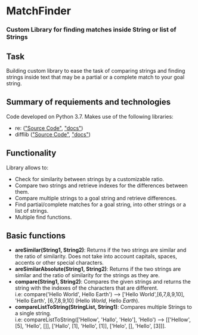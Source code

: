 # MatchFinder

### Custom Library for finding matches inside String or list of Strings

## Task

Building custom library to ease the task of comparing strings and finding strings inside text that may be a partial or a complete match to your goal string.

## Summary of requiements and technologies

Code developed on Python 3.7.
Makes use of the following libraries:
* re: (["Source Code"](https://github.com/python/cpython/blob/3.8/Lib/re.py "difflib Github Page"), ["docs"](https://docs.python.org/3/library/re.html "difflib docs Page"))
* difflib (["Source Code"](https://github.com/python/cpython/blob/3.8/Lib/difflib.py "difflib Github Page"), ["docs"](https://docs.python.org/3/library/difflib.html "re docs Page"))
  
## Functionality

Library allows to:
* Check for similarity between strings by a customizable ratio.
* Compare two strings and retrieve indexes for the differences between them.
* Compare multiple strings to a goal string and retrieve differences.
* Find partial/complete matches for a goal string, into other strings or a list of strings.
* Multiple find functions.
   
  
## Basic functions

* **areSimilar(String1, String2)**: Returns if the two strings are similar and the ratio of similarity. Does not take into account capitals,  spaces, accents or other special characters.
* **areSimilarAbsolute(String1, String2)**: Returns if the two strings are similar and the ratio of similarity for the strings as they are.
* **compare(String1, String2)**: Compares the given strings and returns the string with the indexes of the characters that are different.<br>
i.e: compare('Hello World', Hello Earth') --> ['Hello World',[6,7,8,9,10], 'Hello Earth', [6,7,8,9,10] (Hello *World*, Hello *Earth*).<br>
* **compareListToString(StringList, String1)**: Compares multiple Strings to a single string.<br>
i.e: compareListToString(['Hellow', 'Hallo', 'Helo'], 'Hello') --> [['Hellow', [5], 'Hello', []], ['Hallo', [1], 'Hello', [1]], ['Helo', [], 'Hello', [3]]].
